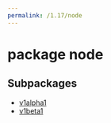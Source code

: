 ```yaml
---
permalink: /1.17/node
---
```


# package node



## Subpackages

* [v1alpha1](node-v1alpha1.md)
* [v1beta1](node-v1beta1.md)